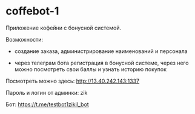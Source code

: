 # coffebot-1
Приложение кофейни с бонусной системой. 

Возможности: 

- создание заказа, администрирование наименований и персонала

- через телеграм бота регистрация в бонусной системе, через него можно посмотреть свои баллы и узнать историю покупок

Посмотреть можно здесь:
http://13.40.242.143:1337

Пароль и логин от админки: zik

Бот: https://t.me/testbot1zikil_bot
